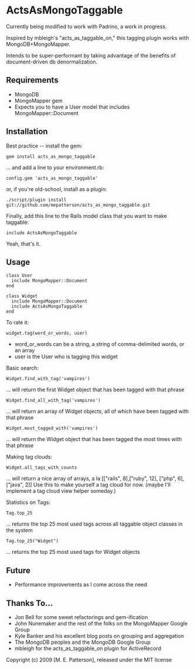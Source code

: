 ActsAsMongoTaggable
===================
Currently being modified to work with Padrino, a work in progress.

Inspired by mbleigh's "acts_as_taggable_on," this tagging plugin works with MongoDB+MongoMapper.

Intends to be super-performant by taking advantage of the benefits of document-driven db denormalization.

Requirements
------------

- MongoDB
- MongoMapper gem
- Expects you to have a User model that includes MongoMapper::Document

Installation
------------

Best practice -- install the gem:

    gem install acts_as_mongo_taggable

… and add a line to your environment.rb:

    config.gem 'acts_as_mongo_taggable'


or, if you're old-school, install as a plugin:
        
    ./script/plugin install git://github.com/mepatterson/acts_as_mongo_taggable.git


Finally, add this line to the Rails model class that you want to make taggable:

    include ActsAsMongoTaggable

Yeah, that's it.

Usage
-----

    class User
      include MongoMapper::Document
    end

    class Widget
      include MongoMapper::Document
      include ActsAsMongoTaggable
    end

To rate it:

    widget.tag(word_or_words, user)

- word_or_words can be a string, a string of comma-delimited words, or an array
- user is the User who is tagging this widget

Basic search:

    Widget.find_with_tag('vampires')

... will return the first Widget object that has been tagged with that phrase

    Widget.find_all_with_tag('vampires')

... will return an array of Widget objects, all of which have been tagged with that phrase

    Widget.most_tagged_with('vampires')
    
... will return the Widget object that has been tagged the most times with that phrase

Making tag clouds:

    Widget.all_tags_with_counts
    
... will return a nice array of arrays, a la [["rails", 8],["ruby", 12], ["php", 6], ["java", 2]]
Use this to make yourself a tag cloud for now. (maybe I'll implement a tag cloud view helper someday.)

Statistics on Tags:

    Tag.top_25

... returns the top 25 most used tags across all taggable object classes in the system

    Tag.top_25("Widget")

... returns the top 25 most used tags for Widget objects


Future
------
- Performance improvements as I come across the need


Thanks To...
------------
- Jon Bell for some sweet refactorings and gem-ification
- John Nunemaker and the rest of the folks on the MongoMapper Google Group
- Kyle Banker and his excellent blog posts on grouping and aggregation
- The MongoDB peoples and the MongoDB Google Group
- mbleigh for the acts_as_taggable_on plugin for ActiveRecord

Copyright (c) 2009 [M. E. Patterson], released under the MIT license
